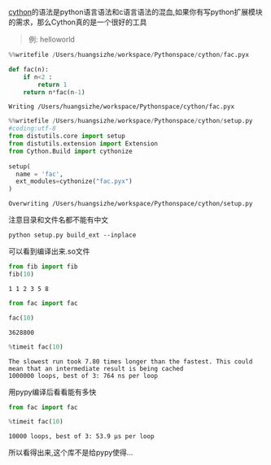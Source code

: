 
[cython](http://docs.cython.org/src/tutorial/cython_tutorial.html#fibonacci-fun)的语法是python语言语法和c语言语法的混血,如果你有写python扩展模块的需求，那么Cython真的是一个很好的工具

> 例: helloworld


```python
%%writefile /Users/huangsizhe/workspace/Pythonspace/cython/fac.pyx

def fac(n):
    if n<2 :
        return 1
    return n*fac(n-1)
```

    Writing /Users/huangsizhe/workspace/Pythonspace/cython/fac.pyx



```python
%%writefile /Users/huangsizhe/workspace/Pythonspace/cython/setup.py
#coding:utf-8
from distutils.core import setup
from distutils.extension import Extension
from Cython.Build import cythonize
 
setup(
  name = 'fac',
  ext_modules=cythonize("fac.pyx")
)
```

    Overwriting /Users/huangsizhe/workspace/Pythonspace/cython/setup.py


注意目录和文件名都不能有中文

    python setup.py build_ext --inplace

可以看到编译出来.so文件


```python
from fib import fib
fib(10)
```

    1 1 2 3 5 8



```python
from fac import fac
```


```python
fac(10)
```




    3628800




```python
%timeit fac(10)
```

    The slowest run took 7.80 times longer than the fastest. This could mean that an intermediate result is being cached 
    1000000 loops, best of 3: 764 ns per loop


用pypy编译后看看能有多快


```python
from fac import fac
```


```python
%timeit fac(10)
```

    10000 loops, best of 3: 53.9 µs per loop


所以看得出来,这个库不是给pypy使得...
